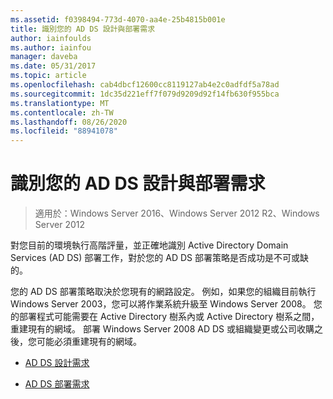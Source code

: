 ```yaml
---
ms.assetid: f0398494-773d-4070-aa4e-25b4815b001e
title: 識別您的 AD DS 設計與部署需求
author: iainfoulds
ms.author: iainfou
manager: daveba
ms.date: 05/31/2017
ms.topic: article
ms.openlocfilehash: cab4dbcf12600cc8119127ab4e2c0adfdf5a78ad
ms.sourcegitcommit: 1dc35d221eff7f079d9209d92f14fb630f955bca
ms.translationtype: MT
ms.contentlocale: zh-TW
ms.lasthandoff: 08/26/2020
ms.locfileid: "88941078"
---
```

# <a name="identifying-your-ad-ds-design-and-deployment-requirements"></a>識別您的 AD DS 設計與部署需求

>適用於：Windows Server 2016、Windows Server 2012 R2、Windows Server 2012

對您目前的環境執行高階評量，並正確地識別 Active Directory Domain Services (AD DS) 部署工作，對於您的 AD DS 部署策略是否成功是不可或缺的。

您的 AD DS 部署策略取決於您現有的網路設定。 例如，如果您的組織目前執行 Windows Server 2003，您可以將作業系統升級至 Windows Server 2008。 您的部署程式可能需要在 Active Directory 樹系內或 Active Directory 樹系之間，重建現有的網域。 部署 Windows Server 2008 AD DS 或組織變更或公司收購之後，您可能必須重建現有的網域。

-   [AD DS 設計需求](../../ad-ds/plan/AD-DS-Design-Requirements.md)

-   [AD DS 部署需求](../../ad-ds/plan/AD-DS-Deployment-Requirements.md)



